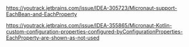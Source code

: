 ## 
https://youtrack.jetbrains.com/issue/IDEA-305723/Micronaut-support-EachBean-and-EachProperty

https://youtrack.jetbrains.com/issue/IDEA-355865/Micronaut-Kotlin-custom-configuration-properties-configured-byConfigurationProperties-EachProperty-are-shown-as-not-used


